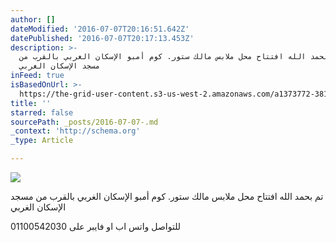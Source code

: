 ```yaml
---
author: []
dateModified: '2016-07-07T20:16:51.642Z'
datePublished: '2016-07-07T20:17:13.453Z'
description: >-
  تم بحمد الله افتتاح محل ملابس مالك ستور. كوم أمبو الإسكان الغربي بالقرب من
  مسجد الإسكان الغربي
inFeed: true
isBasedOnUrl: >-
  https://the-grid-user-content.s3-us-west-2.amazonaws.com/a1373772-3813-47ec-a12b-0c8f41164f32.jpg
title: ''
starred: false
sourcePath: _posts/2016-07-07-.md
_context: 'http://schema.org'
_type: Article

---
```

![](https://the-grid-user-content.s3-us-west-2.amazonaws.com/dded83ff-ef76-4518-b3bd-32720c2f9719.jpg)

تم بحمد الله افتتاح محل ملابس مالك ستور. كوم أمبو الإسكان الغربي بالقرب من مسجد الإسكان الغربي

للتواصل واتس اب او فايبر على 01100542030